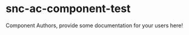 snc-ac-component-test
===============================================


Component Authors, provide some documentation for your users here!